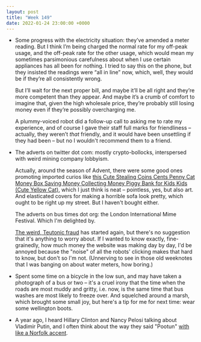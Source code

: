 ```yaml
---
layout: post
title: "Week 149"
date: 2022-01-24 23:00:00 +0000
---
```


- Some progress with the electricity situation: they’ve amended a meter reading. But I think I’m being charged the normal rate for my off-peak usage, and the off-peak rate for the other usage, which would mean my sometimes parsimonious carefulness about when I use certain appliances has all been for nothing. I tried to say this on the phone, but they insisted the readings were “all in line” now, which, well, they would be if they’re all consistently wrong.

  But I’ll wait for the next proper bill, and maybe it’ll be all right and they’re more competent than they appear.
  And maybe it’s a crumb of comfort to imagine that, given the high wholesale price, they’re probably still losing money even if they’re possibly overcharging me.

  A plummy-voiced robot did a follow-up call to asking me to rate my experience,
  and of course I gave their staff full marks for friendliness  – actually, they weren’t _that_ friendly, and it would have been unsettling if they had been – but no I wouldn't recommend them to a friend.

- The adverts on twitter dot com: mostly crypto-bollocks, interspersed with weird mining company lobbyism.

  Actually, around the season of Advent, there were some good ones promoting imported curios like
  [this Cute Stealing Coins Cents Penny Cat Money Box Saving Money Collecting Money Piggy Bank for Kids Kids (Cute Yellow Cat)](https://www.amazon.co.uk/UNTIL-YOU%E3%80%91Cute-Stealing-Saving-Collecting/dp/B01K9DOE5Y?tag=joshgood-21), which I just think is neat – pointless, yes, but also art. And elasticated covers for making a horrible sofa look pretty, which ought to be right up my street.
  But I haven't bought either.

  The adverts on bus times dot org: the London International Mime Festival. Which I'm delighted by.

  [The weird, Teutonic fraud](/2021/05/week-113#:~:text=robots%20clicking%20on%20adverts) has started again, but there's no suggestion that it's anything to worry about.
  If I wanted to know exactly, fine-grainedly, how much money the website was making day by day, I'd be annoyed because the "noise" of all the robots' clicking makes that hard to know, but don't so I'm not.
  (Unnerving to see in those old weeknotes that I was banging on about water meters, how boring.)

- Spent some time on a bicycle in the low sun, and may have taken a photograph of a bus or two – it's a cruel irony that the time when the roads are most muddy and gritty, i.e. now, is the same time that bus washes are most likely to freeze over. And squelched around a marsh, which brought some small joy, but here's a tip for me for next time: wear some wellington boots.

- A year ago, I heard Hillary Clinton and Nancy Pelosi talking about Vladimir Putin, and I often think about the way they said "Pootun" [with like a Norfolk accent](https://twitter.com/search?q=from%3A01603617321%20hootun&src=typed_query).
